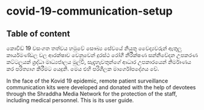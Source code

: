 # covid-19-communication-setup
## Table of content
කොවිඩ් 19 වසංගත තත්වය හමුවේ සෞඛ්‍ය සේවයේ නියුතු වෛද්‍යවරුන් ඇතුලු කාර්යමණ්ඩල වල ආරක්ෂාව වෙනුවෙන් දුරස්ථ රෝගී නිරීක්ෂණ සන්නිවේදන උපකරණ කට්ටලයක් ශ්‍රද්ධා මාධ්‍යජාලය මුල්වී, සැදැහැවතුන්ගේ ආධාර උපකාරයෙන් නිර්මාණය කර පරිත්‍යාග කිරීමට යෙදුනි. මෙය එහි පරිශීලක මාර්ගෝපදේශය වේ.

In the face of the Kovid 19 epidemic, remote patient surveillance communication kits were developed and donated with the help of devotees through the Shraddha Media Network for the protection of the staff, including medical personnel. This is its user guide.
